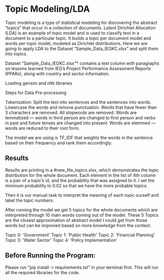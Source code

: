 # Topic Modeling/LDA
Topic modeling is a type of statistical modeling for discovering the abstract “topics” that occur in a collection of documents. Latent Dirichlet Allocation (LDA) is an example of topic model and is used to classify text in a document to a particular topic. It builds a topic per document model and words per topic model, modeled as Dirichlet distributions.
Here we are going to apply LDA to the Dataset “Sample_Data_IEGKC.xlsx” and split them into topics. 

Dataset “Sample_Data_IEGKC.xlsx”* contains a text column with paragraphs on lessons learned from IEG’s Project Performance Assessment Reports (PPARs), along with country and sector information.

Loading gensim and nltk libraries

Steps for Data Pre-processing

Tokenization: Split the text into sentences and the sentences into words. Lowercase the words and remove punctuation.
Words that have fewer than 3 characters are removed.
All stopwords are removed.
Words are lemmatized — words in third person are changed to first person and verbs in past and future tenses are changed into present.
Words are stemmed — words are reduced to their root form.

The model we are using is TF_IDF that weights the words in the sentence based on their frequency and rank them accordingly. 

## Results
Results are printing in a #new_file_topics.xlsx, which demonstrates the topic distribution for the whole document. Each element in the list of 4th column is a pair of a topic’s id, and the probability that was assigned to it. I set the minimum probability to 0.02 so that we have the more probable topics. 

Then it is our manual task to interpret the meaning of each topic ourself and label the topic numbers. 

After running the model we get 5 topics for the whole documents which are interpreted through 10 main words coming out of the model. These 5 Topics are the closest approximation of abstract model I could get from those words but can be improved based on more knowledge from the context. 

Topic 0: 'Government' 
Topic 1: 'Public Health'
Topic 2: 'Financial Planning'
Topic 3: 'Water Sector' 
Topic 4: 'Policy Implementation'

## Before Running the Program: 

Please run "pip install -r requirements.txt" in your terminal first. This will run all the required libraries for the code. 

